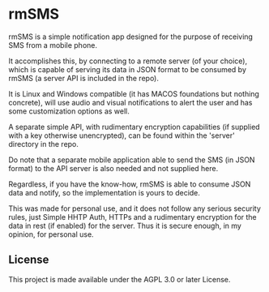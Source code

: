     
# rmSMS

rmSMS is a simple notification app designed for the purpose of receiving SMS from a mobile phone.

It accomplishes this, by connecting to a remote server (of your choice), which is capable of serving its data in JSON format to be consumed by rmSMS (a server API is included in the repo).

It is Linux and Windows compatible (it has MACOS foundations but nothing concrete), will use audio and visual notifications to alert the user and has some customization options as well.

A separate simple API, with rudimentary encryption capabilities (if supplied with a key otherwise unencrypted), can be found within the 'server' directory in the repo.

Do note that a separate mobile application able to send the SMS (in JSON format) to the API server is also needed and not supplied here.

Regardless, if you have the know-how, rmSMS is able to consume JSON data and notify, so the implementation is yours to decide.

This was made for personal use, and it does not follow any serious security rules, just Simple HHTP Auth, HTTPs and  a rudimentary encryption for the data in rest (if enabled) for the server. Thus it is secure enough, in my opinion, for personal use.

## License

This project is made available under the AGPL 3.0 or later License.

